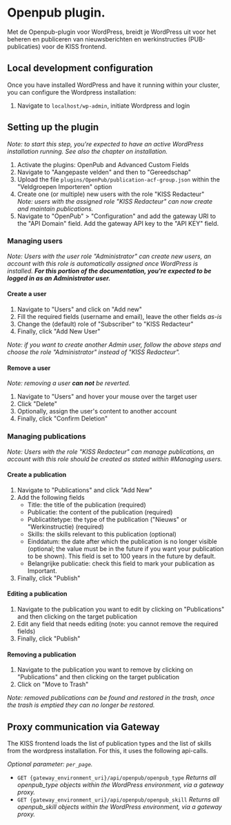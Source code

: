 # Openpub plugin.
Met de Openpub-plugin voor WordPress, breidt je WordPress uit voor het beheren en publiceren van nieuwsberichten en werkinstructies (PUB-publicaties) voor de KISS frontend.

## Local development configuration

Once you have installed WordPress and have it running within your cluster, you can configure the Wordpress installation:

1. Navigate to `localhost/wp-admin`, initiate Wordpress and login


## Setting up the plugin

_Note: to start this step, you're expected to have an active WordPress installation running. See also the chapter on installation._

1. Activate the plugins: OpenPub and Advanced Custom Fields
2. Navigate to "Aangepaste velden" and then to "Gereedschap"
3. Upload the file `plugins/OpenPub/publication-acf-group.json` within the "Veldgroepen Importeren" option
4. Create one (or multiple) new users with the role "KISS Redacteur"  
   _Note: users with the assigned role "KISS Redacteur" can now create and maintain publications._
5. Navigate to "OpenPub" > "Configuration" and add the gateway URI to the "API Domain" field. Add the gateway API key to the "API KEY" field.

### Managing users

_Note: Users with the user role "Administrator" can create new users, an account with this role is automatically assigned once WordPress is installed. **For this portion of the documentation, you're expected to be logged in as an Administrator user.**_


#### Create a user

1. Navigate to "Users" and click on "Add new"
2. Fill the required fields (username and email), leave the other fields _as-is_
3. Change the (default) role of "Subscriber" to "KISS Redacteur"
4. Finally, click "Add New User"

_Note: if you want to create another Admin user, follow the above steps and choose the role "Administrator" instead of "KISS Redacteur"._

#### Remove a user

_Note: removing a user **can not** be reverted._

1. Navigate to "Users" and hover your mouse over the target user
2. Click "Delete"
3. Optionally, assign the user's content to another account
4. Finally, click "Confirm Deletion"

### Managing publications

_Note: Users with the role "KISS Redacteur" can manage publications, an account with this role should be created as stated within #Managing users._

#### Create a publication

1. Navigate to "Publications" and click "Add New"
2. Add the following fields
   - Title: the title of the publication (required)
   - Publicatie: the content of the publication (required)
   - Publicatitetype: the type of the publication ("Nieuws" or "Werkinstructie) (required)
   - Skills: the skills relevant to this publication (optional)
   - Einddatum: the date after which the publication is no longer visible (optional; the value must be in the future if you want your publication to be shown). This field is set to 100 years in the future by default.
   - Belangrijke publicatie: check this field to mark your publication as Important. 
3. Finally, click "Publish"

#### Editing a publication

1. Navigate to the publication you want to edit by clicking on "Publications" and then clicking on the target publication
2. Edit any field that needs editing (note: you cannot remove the required fields)
3. Finally, click "Publish"

#### Removing a publication

1. Navigate to the publication you want to remove by clicking on "Publications" and then clicking on the target publication
2. Click on "Move to Trash"

_Note: removed publications can be found and restored in the trash, once the trash is emptied they can no longer be restored._

## Proxy communication via Gateway
The KISS frontend loads the list of publication types and the list of skills from the wordpress installation. For this, it uses the following api-calls. 

_Optional parameter: `per_page`._

- `GET {gateway_environment_uri}/api/openpub/openpub_type`
  _Returns all openpub_type objects within the WordPress environment, via a gateway proxy._
- `GET {gateway_environment_uri}/api/openpub/openpub_skill`
  _Returns all openpub_skill objects within the WordPress environment, via a gateway proxy._



